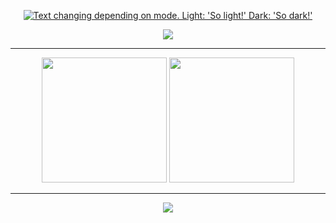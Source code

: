 <p align="center">
  <a href="https://github.com/lendradxx">
    <picture>
      <source media="(prefers-color-scheme: dark)" srcset="https://github.com/lendradxx/lendradxx/blob/master/assets/banner-dark.webp">
      <img alt="Text changing depending on mode. Light: 'So light!' Dark: 'So dark!'" src="https://github.com/lendradxx/lendradxx/blob/master/assets/banner-light.webp">
    </picture>
  </a>
</p>

<p align="center">
<a href="https://github.com/lendradxx"><img src="https://u8views.com/api/v1/github/profiles/84779163/views/day-week-month-total-count.svg"></a>
</p>

---

<p align="center">
<img height="200px" src="https://github-readme-stats.vercel.app/api?username=lendradxx&theme=react&show_icons=true&hide_border=true" />
<img height="200px" src="https://github-readme-stats.vercel.app/api/top-langs/?username=lendradxx&theme=react&layout=donut&langs_count=5&custom_title=Top%205%20Used%20Languages&hide_border=true" />
</p>

<!--
<p align="left">
<a href="https://github.com/lendradxx"><img align="left" src="https://github-profile-trophy.vercel.app/?username=lendradxx&no-bg=true&no-frame=true&column=3" /></a>
</p>



<p align="right">
<a href="https://github.com/lendradxx"><img align="center" src="https://metrics.lecoq.io/lendradxx?template=classic&base.header=0&base.activity=0&base.community=0&base.repositories=0&base.metadata=0&people=1&base=header%2C%20activity%2C%20community%2C%20repositories%2C%20metadata&base.indepth=false&base.hireable=false&base.skip=false&people=false&people.identicons=false&people.identicons.hide=false&people.size=32&people.types=followers%2C%20following%2C%20sponsors&people.shuffle=false&config.timezone=Asia%2FJakarta" /></a>
</p> -->

<!--
<a href="https://gitlab.com/lendradxx"><img align="center"src="https://github.com/tandpfun/skill-icons/raw/main/icons/GitLab-Dark.svg" width="32px" /></a> --

<h3 align="center">Follow me on</h3>
<p align="center">

</p>

--- -->

---

<p align="center">
<img src="https://github-readme-activity-graph.vercel.app/graph?username=lendradxx&theme=react-dark&hide_border=true&radius=8&hide_title=true" align="center" />
</p>

<!-- <p align="center">
  <a href="https://github.com/lendradxx">
    <img src="https://skillicons.dev/icons?i=php,css,html,css,js,linux" />
  </a>
</p> -->

<!-- <p>
<img src="https://github.com/lendradxx/lendradxx/blob/assets/snake.svg?raw" align="center" />
</p> -->
